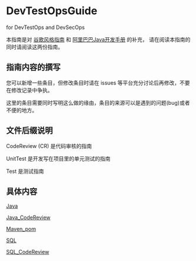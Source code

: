 # DevTestOpsGuide
for DevTestOps and DevSecOps

本指南是对 [谷歌风格指南][styleguide] 和 [阿里巴巴Java开发手册][p3c] 的补充，
请在阅读本指南的同时请阅读这两份指南。

[styleguide]:https://google.github.io/styleguide/
[p3c]:https://github.com/alibaba/p3c

## 指南内容的撰写

您可以新增一些条目，但修改条目时请在 issues 等平台充分讨论后再修改，不要在修改记录中争执。

这里的条目需要同时写明这么做的缘由，条目的来源可以是遇到的问题(bug)或者不便的地方。

## 文件后缀说明

CodeReview (CR) 是代码审核的指南

UnitTest 是开发写在项目里的单元测试的指南

Test 是测试指南

## 具体内容

[Java](md/Java.md)

[Java_CodeReview](md/Java_CodeReview.md)

[Maven_pom](md/Maven_pom.md)

[SQL](md/SQL.md)

[SQL_CodeReview](md/SQL_CodeReview.md)
